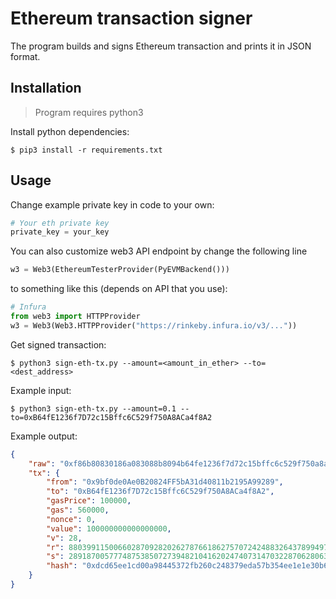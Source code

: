 # Ethereum transaction signer
The program builds and signs Ethereum transaction and prints it in JSON format.

## Installation
> Program requires python3

Install python dependencies:

`$ pip3 install -r requirements.txt`

## Usage

Change example private key in code to your own:

```py
# Your eth private key
private_key = your_key
```

You can also customize web3 API endpoint by change the following line

```py
w3 = Web3(EthereumTesterProvider(PyEVMBackend()))
```

to something like this (depends on API that you use):

```py
# Infura
from web3 import HTTPProvider
w3 = Web3(Web3.HTTPProvider("https://rinkeby.infura.io/v3/..."))
```

Get signed transaction:

```
$ python3 sign-eth-tx.py --amount=<amount_in_ether> --to=<dest_address>
```

Example input:

```
$ python3 sign-eth-tx.py --amount=0.1 --to=0xB64fE1236f7D72c15Bffc6C529f750A8ACa4f8A2
```

Example output:
```json
{
    "raw": "0xf86b80830186a083088b8094b64fe1236f7d72c15bffc6c529f750a8aca4f8a288016345785d8a0000801ca0c2a4d2f471378c2f6b58cb7a3cb49b901fa9fd3c17115588609605fcb636d988a03fef678c875b3811042d204f062c2bdb91cb6b618be1467310032ee6f8fb1eaf",
    "tx": {
        "from": "0x9bf0de0Ae0B20824FF5bA31d40811b2195A99289",
        "to": "0xB64fE1236f7D72c15Bffc6C529f750A8ACa4f8A2",
        "gasPrice": 100000,
        "gas": 560000,
        "nonce": 0,
        "value": 100000000000000000,
        "v": 28,
        "r": 88039911500660287092820262787661862757072424883264378994978419880551612078472,
        "s": 28918700577748753850727394821041620247407314703228706280636314040420475281071,
        "hash": "0xdcd65ee1cd00a98445372fb260c248379eda57b354ee1e1e30b6323c97bdd7ed"
    }
}
```
